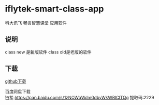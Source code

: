 # iflytek-smart-class-app
科大讯飞 畅言智慧课堂  应用软件<br>

 说明
--
class new 是新版软件 class old是老版的软件<br>

 下载
--
[github下载](https://github.com/Kirinnana/iflytek-smart-class-app/releases)

百度网盘下载<br>
链接:https://pan.baidu.com/s/1zNOWqWdm0dbyWkWBIClTQg 提取码:2229
